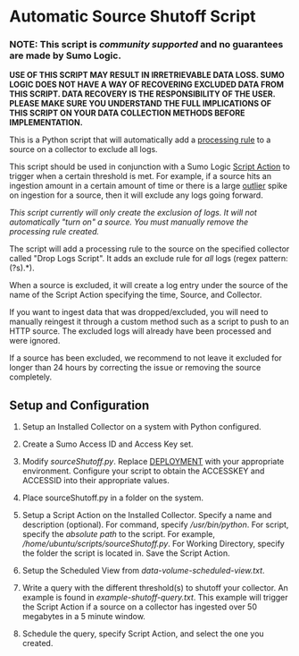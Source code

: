 # Automatic Source Shutoff Script

### NOTE: This script is *community supported* and no guarantees are made by Sumo Logic.

**USE OF THIS SCRIPT MAY RESULT IN IRRETRIEVABLE DATA LOSS.  SUMO LOGIC DOES NOT HAVE A WAY OF RECOVERING EXCLUDED DATA FROM THIS SCRIPT.  DATA RECOVERY IS THE RESPONSIBILITY OF THE USER.  PLEASE MAKE SURE YOU UNDERSTAND THE FULL IMPLICATIONS OF THIS SCRIPT ON YOUR DATA COLLECTION METHODS BEFORE IMPLEMENTATION.**

This is a Python script that will automatically add a [processing rule](https://help.sumologic.com/Manage/Collection/Processing-Rules) to a source on a collector to exclude all logs.

This script should be used in conjunction with a Sumo Logic [Script Action](https://help.sumologic.com/Send-Data/Sources/01Sources-for-Installed-Collectors/Script-Action) to trigger when a certain threshold is met. For example, if a source hits an ingestion amount in a certain amount of time or there is a large [outlier](https://help.sumologic.com/Search/Search-Query-Language/Search-Operators/outlier) spike on ingestion for a source, then it will exclude any logs going forward.

*This script currently will only create the exclusion of logs. It will not automatically "turn on" a source. You must manually remove the processing rule created.*

The script will add a processing rule to the source on the specified collector called "Drop Logs Script". It adds an exclude rule for _all_ logs (regex pattern: (?s).\*).

When a source is excluded, it will create a log entry under the source of the name of the Script Action specifying the time, Source, and Collector.

If you want to ingest data that was dropped/excluded, you will need to manually reingest it through a custom method such as a script to push to an HTTP source. The excluded logs will already have been processed and were ignored. 

If a source has been excluded, we recommend to not leave it excluded for longer than 24 hours by correcting the issue or removing the source completely. 


## Setup and Configuration

1. Setup an Installed Collector on a system with Python configured.

2. Create a Sumo Access ID and Access Key set.

3. Modify _sourceShutoff.py_. Replace [DEPLOYMENT](https://help.sumologic.com/APIs/General-API-Information/Sumo-Logic-Endpoints-and-Firewall-Security) with your appropriate environment. Configure your script to obtain the ACCESSKEY and ACCESSID into their appropriate values.

4. Place sourceShutoff.py in a folder on the system.

5. Setup a Script Action on the Installed Collector. Specify a name and description (optional). For command, specify _/usr/bin/python_. For script, specify the _absolute path_ to the script. For example, _/home/ubuntu/scripts/sourceShutoff.py_. For Working Directory, specify the folder the script is located in. Save the Script Action.

6. Setup the Scheduled View from _data-volume-scheduled-view.txt_. 

7. Write a query with the different threshold(s) to shutoff your collector. An example is found in _example-shutoff-query.txt_. This example will trigger the Script Action if a source on a collector has ingested over 50 megabytes in a 5 minute window. 

8. Schedule the query, specify Script Action, and select the one you created. 
